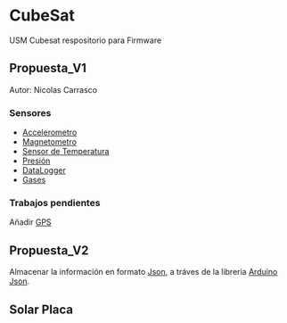 # CubeSat
USM Cubesat respositorio para Firmware

## Propuesta_V1

Autor: Nicolas Carrasco

### Sensores 
- [Accelerometro](https://www.adafruit.com/product/1413)
- [Magnetometro](https://www.adafruit.com/product/3463)
- [Sensor de Temperatura](https://www.adafruit.com/product/1782)
- [Presión](https://www.adafruit.com/product/3966)
- [DataLogger](https://www.adafruit.com/product/2922)
- [Gases](https://www.adafruit.com/product/380)

### Trabajos pendientes

Añadir [GPS](https://www.adafruit.com/product/746)

## Propuesta_V2

Almacenar la información en formato [Json](https://www.json.org/json-en.html), a tráves de la libreria [Arduino Json](https://arduinojson.org/). 

## Solar Placa

